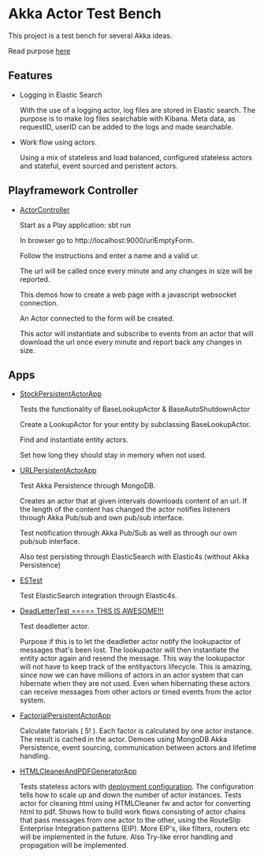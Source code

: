 # Akka Actor Test Bench

This project is a test bench for several Akka ideas.

Read purpose [here](http://bit.ly/1VGYkqf)

Features
--------
* Logging in Elastic Search

    With the use of a logging actor, log files are stored in Elastic search.
    The purpose is to make log files searchable with Kibana.
    Meta data, as requestID, userID can be added to the logs and made searchable.
    
    
* Work flow using actors.

    Using a mix of stateless and load balanced, configured stateless actors and stateful, event sourced and peristent actors.

Playframework Controller
----
* [ActorController](app/controllers/ActorController.scala)
    
    Start as a Play application: sbt run

    In browser go to http://localhost:9000/urlEmptyForm.

    Follow the instructions and enter a name and a valid ur.
    
    
    The url will be called once every minute and any changes in size will be reported.
    
    
    This demos how to create a web page with a javascript websocket connection.
    
    
    An Actor connected to the form will be created. 
    
    This actor will instantiate and subscribe to events from an actor that will download the url once every minute
    and report back any changes in size.
    

Apps
----

* [StockPersistentActorApp](app/app/StockPersistentActorApp.scala)
    
    Tests the functionality of BaseLookupActor & BaseAutoShutdownActor
    
    Create a LookupActor for your entity by subclassing BaseLookupActor.
    
    Find and instantiate entity actors.
    
    Set how long they should stay in memory when not used.
     
    
* [URLPersistentActorApp](app/app/URLPersistentActorApp.scala)
    
    Test Akka Persistence through MongoDB.
    
    Creates an actor that at given intervals downloads content of an url. If the length of the content has changed the actor notifies listeners through Akka Pub/sub and own pub/sub interface.
    
    Test notification through Akka Pub/Sub as well as through our own pub/sub interface.
    
    Also test persisting through ElasticSearch with Elastic4s (without Akka Persistence)
    
* [ESTest](app/app/ESTest.scala)
    
    Test ElasticSearch integration through Elastic4s.
    
* [DeadLetterTest ===== THIS IS AWESOME!!!](app/app/DeadLetterTest.scala)
    
    Test deadletter actor.
    
    Purpose if this is to let the deadletter actor notify the lookupactor of messages that's been lost. The lookupactor will then instantiate the entity actor again and resend the message.
    This way the lookupactor will not have to keep track of the entityactors lifecycle.
    This is amazing, since now we can have millions of actors in an actor system that can hibernate when they are not used.
    Even when hibernating these actors can receive messages from other actors or timed events from the actor system.
    
    
* [FactorialPersistentActorApp](app/app/FactorialPersistentActorApp.scala)

    Calculate fatorials ( 5! ). Each factor is calculated by one actor instance. The result is cached in the actor. Demoes using MongoDB Akka Persistence, event sourcing, communication between actors and lifetime handling.
    
    
* [HTMLCleanerAndPDFGeneratorApp](app/app/HTMLCleanerAndPDFGeneratorApp.scala)

    Tests stateless actors with [deployment configuration](conf/application.conf). 
    The configuration tells how to scale up and down the number of actor instances.
    Tests actor for cleaning html using HTMLCleaner fw and actor for converting html to pdf.
    Shows how to build work flows consisting of actor chains that pass messages from one actor to the other, using the RouteSlip Enterprise Integration patterns (EIP).
    More EIP's, like filters, routers etc will be implemented in the future.
    Also Try-like error handling and propagation will be implemented.
